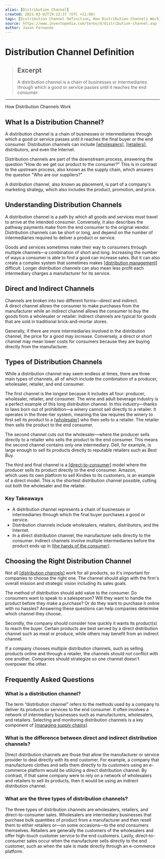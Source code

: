```yaml
---
alias: [Distribution Channel]
created: 2021-03-02T19:22:37 (UTC +11:00)
tags: [Distribution Channel Definition, How Distribution Channels Work]
source: https://www.investopedia.com/terms/d/distribution-channel.asp
author: Jason Fernando
---
```


# Distribution Channel Definition

> ## Excerpt
> A distribution channel is a chain of businesses or intermediaries through which a good or service passes until it reaches the end consumer.

---

How Distribution Channels Work
## What Is a Distribution Channel?

A distribution channel is a chain of businesses or intermediaries through which a good or service passes until it reaches the final buyer or the end consumer. Distribution channels can include [[wholesalers]](https://www.investopedia.com/terms/w/wholesaling.asp), [[retailers]](https://www.investopedia.com/articles/markets/122415/worlds-top-10-retailers-wmt-cost.asp), distributors, and even the Internet.

Distribution channels are part of the downstream process, answering the question "How do we get our product to the consumer?" This is in contrast to the upstream process, also known as the supply chain, which answers the question "Who are our suppliers?"

A distribution channel, also known as placement, is part of a company's marketing strategy, which also includes the product, promotion, and price.

## Understanding Distribution Channels

A distribution channel is a path by which all goods and services must travel to arrive at the intended consumer. Conversely, it also describes the pathway payments make from the end consumer to the original vendor. Distribution channels can be short or long, and depend on the number of intermediaries required to deliver a product or service.

Goods and services sometimes make their way to consumers through multiple channels—a combination of short and long. Increasing the number of ways a consumer is able to find a good can increase sales. But it can also create a complex system that sometimes makes [[distribution management]](https://www.investopedia.com/terms/d/distribution-management.asp) difficult. Longer distribution channels can also mean less profit each intermediary charges a manufacturer for its service.

## Direct and Indirect Channels

Channels are broken into two different forms—direct and indirect. A direct channel allows the consumer to make purchases from the manufacturer while an indirect channel allows the consumer to buy the goods from a wholesaler or retailer. Indirect channels are typical for goods that are sold in traditional brick-and-mortar stores.

Generally, if there are more intermediaries involved in the distribution channel, the price for a good may increase. Conversely, a direct or short channel may mean lower costs for consumers because they are buying directly from the manufacturer.

## Types of Distribution Channels

While a distribution channel may seem endless at times, there are three main types of channels, all of which include the combination of a producer, wholesaler, retailer, and end consumer.

The first channel is the longest because it includes all four: producer, wholesaler, retailer, and consumer. The wine and adult beverage industry is a perfect example of this long distribution channel. In this industry—thanks to laws born out of prohibition—a winery cannot sell directly to a retailer. It operates in the three-tier system, meaning the law requires the winery to first sell its product to a [[wholesaler]](https://www.investopedia.com/terms/w/wholesale-trade.asp) who then sells to a retailer. The retailer then sells the product to the end consumer.

The second channel cuts out the wholesaler—where the producer sells directly to a retailer who sells the product to the end consumer. This means the second channel contains only one intermediary. Dell, for example, is large enough to sell its products directly to reputable retailers such as Best Buy.

The third and final channel is a [[direct-to-consumer]](https://www.investopedia.com/ask/answers/052115/what-difference-between-direct-and-indirect-distribution-channel.asp) model where the producer sells its product directly to the end consumer. Amazon, which uses its own platform to sell Kindles to its customers, is an example of a direct model. This is the shortest distribution channel possible, cutting out both the wholesaler and the retailer.

### Key Takeaways

-   A distribution channel represents a chain of businesses or intermediaries through which the final buyer purchases a good or service.
-   Distribution channels include wholesalers, retailers, distributors, and the Internet.
-   In a direct distribution channel, the manufacturer sells directly to the consumer. Indirect channels involve multiple intermediaries before the product ends up in [[the hands of the consumer]](https://www.investopedia.com/terms/i/invisiblehand.asp).

## Choosing the Right Distribution Channel

Not all [[distribution channels]](https://www.investopedia.com/ask/answers/052115/what-difference-between-direct-and-indirect-distribution-channel.asp) work for all products, so it's important for companies to choose the right one. The channel should align with the firm's overall mission and strategic vision including its sales goals.

The method of distribution should add value to the consumer. Do consumers want to speak to a salesperson? Will they want to handle the product before they make a purchase? Or do they want to purchase it online with no hassles? Answering these questions can help companies determine which channel they choose.

Secondly, the company should consider how quickly it wants its product(s) to reach the buyer. Certain products are best served by a direct distribution channel such as meat or produce, while others may benefit from an indirect channel.

If a company chooses multiple distribution channels, such as selling products online and through a retailer, the channels should not conflict with one another. Companies should strategize so one channel doesn't overpower the other.

## Frequently Asked Questions

### What is a distribution channel?

The term “distribution channel” refers to the methods used by a company to deliver its products or services to the end consumer. It often involves a network of intermediary businesses such as manufacturers, wholesalers, and retailers. Selecting and monitoring distribution channels is a key component of [[managing supply chains]](https://www.investopedia.com/terms/s/scm.asp).

### What is the difference between direct and indirect distribution channels?

Direct distribution channels are those that allow the manufacturer or service provider to deal directly with its end customer. For example, a company that manufactures clothes and sells them directly to its customers using an e-commerce platform would be utilizing a direct distribution channel. By contrast, if that same company were to rely on a network of wholesalers and retailers to sell its products, then it would be using an indirect distribution channel.

### What are the three types of distribution channels?

The three types of distribution channels are wholesalers, retailers, and direct-to-consumer sales. Wholesalers are intermediary businesses that purchase bulk quantities of product from a manufacturer and then resell them to either retailers or—on some occasions—to the end consumers themselves. Retailers are generally the customers of the wholesalers and offer high-touch customer service to the end customers. Lastly, direct-to-consumer sales occur when the manufacturer sells directly to the end customer, such as when the sale is made directly through an e-commerce platform.
